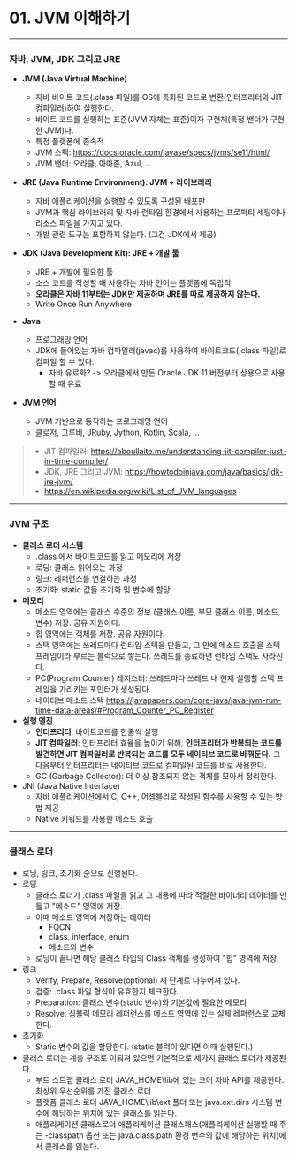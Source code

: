 # 01. JVM 이해하기

----

### 자바, JVM, JDK 그리고 JRE

- **JVM (Java Virtual Machine)**
  - 자바 바이트 코드(.class 파일)를 OS에 특화된 코드로 변환(인터프리터와 JIT 컴파일러)하여 실행한다.
  - 바이트 코드를 실행하는 표준(JVM 자체는 표준)이자 구현체(특정 밴더가 구현한 JVM)다.
  - 특정 플랫폼에 종속적
  - JVM 스팩: https://docs.oracle.com/javase/specs/jvms/se11/html/
  - JVM 밴더: 오라클, 아마존, Azul, ...
- **JRE (Java Runtime Environment): JVM + 라이브러리**
  - 자바 애플리케이션을 실행할 수 있도록 구성된 배포판
  - JVM과 핵심 라이브러리 및 자바 런타임 환경에서 사용하는 프로퍼티 세팅이나 리소스 파일을 가지고 있다.
  - 개발 관련 도구는 포함하지 않는다. (그건 JDK에서 제공)

- **JDK (Java Development Kit): JRE + 개발 툴**
  - JRE + 개발에 필요한 툴
  - 소스 코드를 작성할 때 사용하는 자바 언어는 플랫폼에 독립적
  - **오라클은 자바 11부터는 JDK만 제공하며 JRE를 따로 제공하지 않는다.**
  - Write Once Run Anywhere

- **Java**
  - 프로그래밍 언어
  - JDK에 들어있는 자바 컴파일러(javac)를 사용하여 바이트코드(.class 파일)로 컴파일 할 수 있다.
    - 자바 유료화? -> 오라클에서 만든 Oracle JDK 11 버전부터 상용으로 사용할 때 유료

- **JVM 언어**
  - JVM 기반으로 동작하는 프로그래밍 언어
  - 클로저, 그루비, JRuby, Jython, Kotlin, Scala, ...


>- JIT 컴파일러: https://aboullaite.me/understanding-jit-compiler-just-in-time-compiler/
>- JDK, JRE 그리고 JVM: https://howtodoinjava.com/java/basics/jdk-jre-jvm/
>- https://en.wikipedia.org/wiki/List_of_JVM_languages

----

### JVM 구조

- **클래스 로더 시스템**
  - .class 에서 바이트코드를 읽고 메모리에 저장
  - 로딩: 클래스 읽어오는 과정
  - 링크: 레퍼런스를 연결하는 과정
  - 초기화: static 값들 초기화  및 변수에 할당
- **메모리**
  - 메소드 영역에는 클래스 수준의 정보 (클래스 이름, 부모 클래스 이름, 메소드, 변수) 저장. 공유 자원이다.
  - 힙 영역에는 객체를 저장. 공유 자원이다.
  - 스택 영역에는 쓰레드마다 런타임 스택을 만들고, 그 안에 메소드 호출을 스택 프레임이라 부르는 블럭으로 쌓는다.
    쓰레드를 종료하면 런타임 스택도 사라진다.
  - PC(Program Counter) 레지스터: 쓰레드마다 쓰레드 내 현재 실행할 스택 프레임을 가리키는 포인터가 생성된다.
  - 네이티브 메소드 스택
    https://javapapers.com/core-java/java-jvm-run-time-data-areas/#Program_Counter_PC_Register
- **실행 엔진**
  - **인터프리터**: 바이트코드를 한줄씩 실행
  - **JIT 컴파일러**: 인터프리터 효율을 높이기 위해, 
    **인터프리터가 반복되는 코드를 발견하면 JIT 컴파일러로 반복되는 코드를 모두 네이티브 코드로 바꿔둔다.** 
    그 다음부터 인터프리터는 네이티브 코드로 컴파일된 코드를 바로 사용한다.
  - GC (Garbage Collector): 더 이상 참조되지 않는 객체를 모아서 정리한다.
- JNI (Java Native Interface)
  - 자바 애플리케이션에서 C, C++, 어셈블리로 작성된 함수를 사용할 수 있는 방법 제공
  - Native 키워드를 사용한 메소드 호출

----

### 클래스 로더

- 로딩, 링크, 초기화 순으로 진행된다.
- 로딩
  - 클래스 로더가 .class 파일을 읽고 그 내용에 따라 적절한 바이너리 데이터를 만들고 "메소드" 영역에 저장.
  - 이때 메소드 영역에 저장하는 데이터
    - FQCN
    - class, interface, enum
    - 메소드와 변수
  - 로딩이 끝나면 해당 클래스 타입의 Class 객체를 생성하여 "힙" 영역에 저장.
- 링크
  - Verify, Prepare, Resolve(optional) 세 단계로 나누어져 있다.
  - 검증: .class 파일 형식이 유효한지 체크한다.
  - Preparation: 클래스 변수(static 변수)와 기본값에 필요한 메모리
  - Resolve: 심볼릭 메모리 레퍼런스를 메소드 영역에 있는 실제 레퍼런스로 교체한다.
- 초기화
  - Static 변수의 값을 할당한다. (static 블럭이 있다면 이때 실행된다.)
- 클래스 로더는 계층 구조로 이뤄져 있으면 기본적으로 세가지 클래스 로더가 제공된다.
  - 부트 스트랩 클래스 로더
    JAVA_HOME\lib에 있는 코어 자바 API를 제공한다. 
    최상위 우선순위를 가진 클래스 로더
  - 플랫폼 클래스 로더
    JAVA_HOME\lib\ext 폴더 또는 java.ext.dirs 시스템 변수에 해당하는 위치에 있는 클래스를 읽는다.
  - 애플리케이션 클래스로더
    애플리케이션 클래스패스(애플리케이션 실행할 때 주는 -classpath 옵션 또는 java.class.path 환경 변수의 값에 해당하는 위치)에서 클래스를 읽는다.
